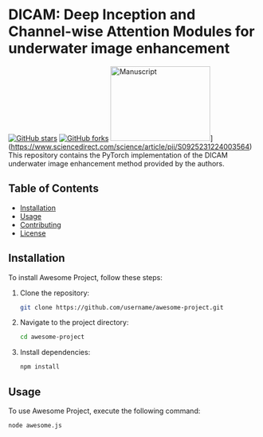 # DICAM: Deep Inception and Channel-wise Attention Modules for underwater image enhancement
[![GitHub stars](https://img.shields.io/github/stars/username/repository.svg?style=social)](https://github.com/hfarhaditolie/DICAM/stargazers)
[![GitHub forks](https://img.shields.io/github/forks/username/repository.svg?style=social)](https://github.com/hfarhaditolie/DICAM/forks)
[<img src="image_url" alt="Manuscript" width="200" height="150">](https://upload.wikimedia.org/wikipedia/commons/thumb/8/87/PDF_file_icon.svg/267px-PDF_file_icon.svg.png)](https://www.sciencedirect.com/science/article/pii/S0925231224003564)
This repository contains the PyTorch implementation of the DICAM underwater image enhancement method provided by the authors.

## Table of Contents

- [Installation](#installation)
- [Usage](#usage)
- [Contributing](#contributing)
- [License](#license)

## Installation

To install Awesome Project, follow these steps:
1. Clone the repository:

    ```bash
    git clone https://github.com/username/awesome-project.git
    ```

2. Navigate to the project directory:

    ```bash
    cd awesome-project
    ```

3. Install dependencies:

    ```bash
    npm install
    ```

## Usage

To use Awesome Project, execute the following command:

```bash
node awesome.js
